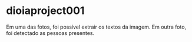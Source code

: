 # dioiaproject001
Em uma das fotos, foi possível extrair os textos da imagem.
Em outra foto, foi detectado as pessoas presentes.